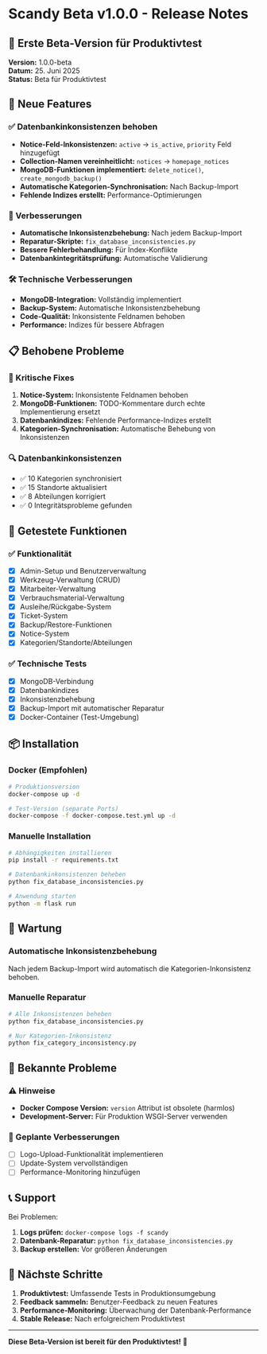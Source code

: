 # Scandy Beta v1.0.0 - Release Notes

## 🎉 Erste Beta-Version für Produktivtest

**Version:** 1.0.0-beta  
**Datum:** 25. Juni 2025  
**Status:** Beta für Produktivtest

## 🚀 Neue Features

### ✅ Datenbankinkonsistenzen behoben
- **Notice-Feld-Inkonsistenzen:** `active` → `is_active`, `priority` Feld hinzugefügt
- **Collection-Namen vereinheitlicht:** `notices` → `homepage_notices`
- **MongoDB-Funktionen implementiert:** `delete_notice()`, `create_mongodb_backup()`
- **Automatische Kategorien-Synchronisation:** Nach Backup-Import
- **Fehlende Indizes erstellt:** Performance-Optimierungen

### 🔧 Verbesserungen
- **Automatische Inkonsistenzbehebung:** Nach jedem Backup-Import
- **Reparatur-Skripte:** `fix_database_inconsistencies.py`
- **Bessere Fehlerbehandlung:** Für Index-Konflikte
- **Datenbankintegritätsprüfung:** Automatische Validierung

### 🛠️ Technische Verbesserungen
- **MongoDB-Integration:** Vollständig implementiert
- **Backup-System:** Automatische Inkonsistenzbehebung
- **Code-Qualität:** Inkonsistente Feldnamen behoben
- **Performance:** Indizes für bessere Abfragen

## 📋 Behobene Probleme

### 🐛 Kritische Fixes
1. **Notice-System:** Inkonsistente Feldnamen behoben
2. **MongoDB-Funktionen:** TODO-Kommentare durch echte Implementierung ersetzt
3. **Datenbankindizes:** Fehlende Performance-Indizes erstellt
4. **Kategorien-Synchronisation:** Automatische Behebung von Inkonsistenzen

### 🔍 Datenbankinkonsistenzen
- ✅ 10 Kategorien synchronisiert
- ✅ 15 Standorte aktualisiert
- ✅ 8 Abteilungen korrigiert
- ✅ 0 Integritätsprobleme gefunden

## 🧪 Getestete Funktionen

### ✅ Funktionalität
- [x] Admin-Setup und Benutzerverwaltung
- [x] Werkzeug-Verwaltung (CRUD)
- [x] Mitarbeiter-Verwaltung
- [x] Verbrauchsmaterial-Verwaltung
- [x] Ausleihe/Rückgabe-System
- [x] Ticket-System
- [x] Backup/Restore-Funktionen
- [x] Notice-System
- [x] Kategorien/Standorte/Abteilungen

### ✅ Technische Tests
- [x] MongoDB-Verbindung
- [x] Datenbankindizes
- [x] Inkonsistenzbehebung
- [x] Backup-Import mit automatischer Reparatur
- [x] Docker-Container (Test-Umgebung)

## 📦 Installation

### Docker (Empfohlen)
```bash
# Produktionsversion
docker-compose up -d

# Test-Version (separate Ports)
docker-compose -f docker-compose.test.yml up -d
```

### Manuelle Installation
```bash
# Abhängigkeiten installieren
pip install -r requirements.txt

# Datenbankinkonsistenzen beheben
python fix_database_inconsistencies.py

# Anwendung starten
python -m flask run
```

## 🔧 Wartung

### Automatische Inkonsistenzbehebung
Nach jedem Backup-Import wird automatisch die Kategorien-Inkonsistenz behoben.

### Manuelle Reparatur
```bash
# Alle Inkonsistenzen beheben
python fix_database_inconsistencies.py

# Nur Kategorien-Inkonsistenz
python fix_category_inconsistency.py
```

## 🚨 Bekannte Probleme

### ⚠️ Hinweise
- **Docker Compose Version:** `version` Attribut ist obsolete (harmlos)
- **Development-Server:** Für Produktion WSGI-Server verwenden

### 🔄 Geplante Verbesserungen
- [ ] Logo-Upload-Funktionalität implementieren
- [ ] Update-System vervollständigen
- [ ] Performance-Monitoring hinzufügen

## 📞 Support

Bei Problemen:
1. **Logs prüfen:** `docker-compose logs -f scandy`
2. **Datenbank-Reparatur:** `python fix_database_inconsistencies.py`
3. **Backup erstellen:** Vor größeren Änderungen

## 🎯 Nächste Schritte

1. **Produktivtest:** Umfassende Tests in Produktionsumgebung
2. **Feedback sammeln:** Benutzer-Feedback zu neuen Features
3. **Performance-Monitoring:** Überwachung der Datenbank-Performance
4. **Stable Release:** Nach erfolgreichem Produktivtest

---

**Diese Beta-Version ist bereit für den Produktivtest!** 🚀 